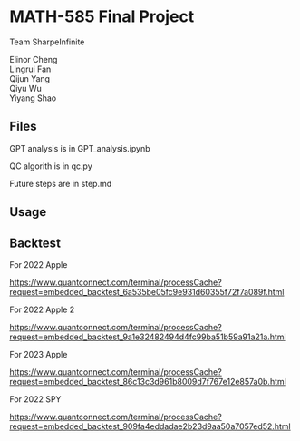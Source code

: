 # MATH-585 Final Project

Team SharpeInfinite

Elinor Cheng <br />
Lingrui Fan <br />
Qijun Yang <br />
Qiyu Wu <br />
Yiyang Shao <br />




## Files
GPT analysis is in GPT_analysis.ipynb

QC algorith is in qc.py

Future steps are in step.md

## Usage


## Backtest
For 2022 Apple

https://www.quantconnect.com/terminal/processCache?request=embedded_backtest_6a535be05fc9e931d60355f72f7a089f.html


For 2022 Apple 2

https://www.quantconnect.com/terminal/processCache?request=embedded_backtest_9a1e32482494d4fc99ba51b59a91a21a.html


For 2023 Apple

https://www.quantconnect.com/terminal/processCache?request=embedded_backtest_86c13c3d961b8009d7f767e12e857a0b.html

For 2022 SPY

https://www.quantconnect.com/terminal/processCache?request=embedded_backtest_909fa4eddadae2b23d9aa50a7057ed52.html